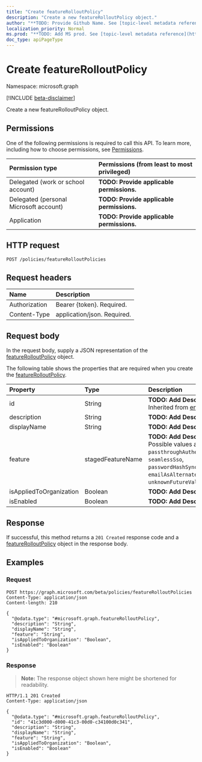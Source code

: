 ```yaml
---
title: "Create featureRolloutPolicy"
description: "Create a new featureRolloutPolicy object."
author: "**TODO: Provide Github Name. See [topic-level metadata reference](https://msgo.azurewebsites.net/add/document/guidelines/metadata.html#topic-level-metadata)**"
localization_priority: Normal
ms.prod: "**TODO: Add MS prod. See [topic-level metadata reference](https://msgo.azurewebsites.net/add/document/guidelines/metadata.html#topic-level-metadata)**"
doc_type: apiPageType
---
```


# Create featureRolloutPolicy
Namespace: microsoft.graph

[!INCLUDE [beta-disclaimer](../../includes/beta-disclaimer.md)]

Create a new featureRolloutPolicy object.

## Permissions
One of the following permissions is required to call this API. To learn more, including how to choose permissions, see [Permissions](/graph/permissions-reference).

|Permission type|Permissions (from least to most privileged)|
|:---|:---|
|Delegated (work or school account)|**TODO: Provide applicable permissions.**|
|Delegated (personal Microsoft account)|**TODO: Provide applicable permissions.**|
|Application|**TODO: Provide applicable permissions.**|

## HTTP request

<!-- {
  "blockType": "ignored"
}
-->
``` http
POST /policies/featureRolloutPolicies
```

## Request headers
|Name|Description|
|:---|:---|
|Authorization|Bearer {token}. Required.|
|Content-Type|application/json. Required.|

## Request body
In the request body, supply a JSON representation of the [featureRolloutPolicy](../resources/featurerolloutpolicy.md) object.

The following table shows the properties that are required when you create the [featureRolloutPolicy](../resources/featurerolloutpolicy.md).

|Property|Type|Description|
|:---|:---|:---|
|id|String|**TODO: Add Description** Inherited from [entity](../resources/entity.md)|
|description|String|**TODO: Add Description**|
|displayName|String|**TODO: Add Description**|
|feature|stagedFeatureName|**TODO: Add Description**. Possible values are: `passthroughAuthentication`, `seamlessSso`, `passwordHashSync`, `emailAsAlternateId`, `unknownFutureValue`.|
|isAppliedToOrganization|Boolean|**TODO: Add Description**|
|isEnabled|Boolean|**TODO: Add Description**|



## Response

If successful, this method returns a `201 Created` response code and a [featureRolloutPolicy](../resources/featurerolloutpolicy.md) object in the response body.

## Examples

### Request
<!-- {
  "blockType": "request",
  "name": "create_featurerolloutpolicy_from_"
}
-->
``` http
POST https://graph.microsoft.com/beta/policies/featureRolloutPolicies
Content-Type: application/json
Content-length: 210

{
  "@odata.type": "#microsoft.graph.featureRolloutPolicy",
  "description": "String",
  "displayName": "String",
  "feature": "String",
  "isAppliedToOrganization": "Boolean",
  "isEnabled": "Boolean"
}
```


### Response
>**Note:** The response object shown here might be shortened for readability.
<!-- {
  "blockType": "response",
  "truncated": true,
  "@odata.type": "microsoft.graph.featureRolloutPolicy"
}
-->
``` http
HTTP/1.1 201 Created
Content-Type: application/json

{
  "@odata.type": "#microsoft.graph.featureRolloutPolicy",
  "id": "41c3d000-d000-41c3-00d0-c34100d0c341",
  "description": "String",
  "displayName": "String",
  "feature": "String",
  "isAppliedToOrganization": "Boolean",
  "isEnabled": "Boolean"
}
```

